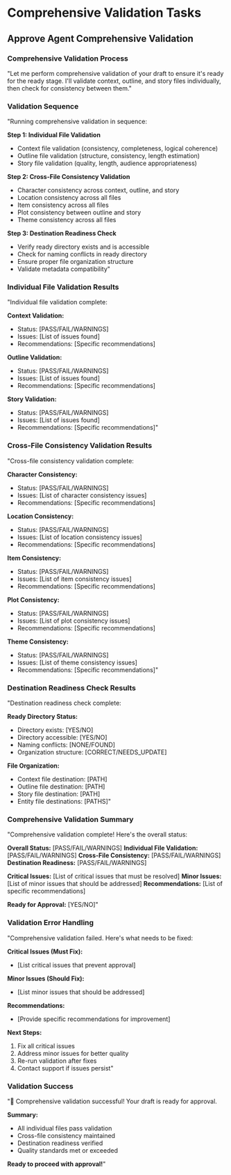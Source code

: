 # Comprehensive Validation Tasks

## Approve Agent Comprehensive Validation

### Comprehensive Validation Process
"Let me perform comprehensive validation of your draft to ensure it's ready for the ready stage. I'll validate context, outline, and story files individually, then check for consistency between them."

### Validation Sequence
"Running comprehensive validation in sequence:

**Step 1: Individual File Validation**
- Context file validation (consistency, completeness, logical coherence)
- Outline file validation (structure, consistency, length estimation)
- Story file validation (quality, length, audience appropriateness)

**Step 2: Cross-File Consistency Validation**
- Character consistency across context, outline, and story
- Location consistency across all files
- Item consistency across all files
- Plot consistency between outline and story
- Theme consistency across all files

**Step 3: Destination Readiness Check**
- Verify ready directory exists and is accessible
- Check for naming conflicts in ready directory
- Ensure proper file organization structure
- Validate metadata compatibility"

### Individual File Validation Results
"Individual file validation complete:

**Context Validation:**
- Status: [PASS/FAIL/WARNINGS]
- Issues: [List of issues found]
- Recommendations: [Specific recommendations]

**Outline Validation:**
- Status: [PASS/FAIL/WARNINGS]
- Issues: [List of issues found]
- Recommendations: [Specific recommendations]

**Story Validation:**
- Status: [PASS/FAIL/WARNINGS]
- Issues: [List of issues found]
- Recommendations: [Specific recommendations]"

### Cross-File Consistency Validation Results
"Cross-file consistency validation complete:

**Character Consistency:**
- Status: [PASS/FAIL/WARNINGS]
- Issues: [List of character consistency issues]
- Recommendations: [Specific recommendations]

**Location Consistency:**
- Status: [PASS/FAIL/WARNINGS]
- Issues: [List of location consistency issues]
- Recommendations: [Specific recommendations]

**Item Consistency:**
- Status: [PASS/FAIL/WARNINGS]
- Issues: [List of item consistency issues]
- Recommendations: [Specific recommendations]

**Plot Consistency:**
- Status: [PASS/FAIL/WARNINGS]
- Issues: [List of plot consistency issues]
- Recommendations: [Specific recommendations]

**Theme Consistency:**
- Status: [PASS/FAIL/WARNINGS]
- Issues: [List of theme consistency issues]
- Recommendations: [Specific recommendations]"

### Destination Readiness Check Results
"Destination readiness check complete:

**Ready Directory Status:**
- Directory exists: [YES/NO]
- Directory accessible: [YES/NO]
- Naming conflicts: [NONE/FOUND]
- Organization structure: [CORRECT/NEEDS_UPDATE]

**File Organization:**
- Context file destination: [PATH]
- Outline file destination: [PATH]
- Story file destination: [PATH]
- Entity file destinations: [PATHS]"

### Comprehensive Validation Summary
"Comprehensive validation complete! Here's the overall status:

**Overall Status:** [PASS/FAIL/WARNINGS]
**Individual File Validation:** [PASS/FAIL/WARNINGS]
**Cross-File Consistency:** [PASS/FAIL/WARNINGS]
**Destination Readiness:** [PASS/FAIL/WARNINGS]

**Critical Issues:** [List of critical issues that must be resolved]
**Minor Issues:** [List of minor issues that should be addressed]
**Recommendations:** [List of specific recommendations]

**Ready for Approval:** [YES/NO]"

### Validation Error Handling
"Comprehensive validation failed. Here's what needs to be fixed:

**Critical Issues (Must Fix):**
- [List critical issues that prevent approval]

**Minor Issues (Should Fix):**
- [List minor issues that should be addressed]

**Recommendations:**
- [Provide specific recommendations for improvement]

**Next Steps:**
1. Fix all critical issues
2. Address minor issues for better quality
3. Re-run validation after fixes
4. Contact support if issues persist"

### Validation Success
"🎉 Comprehensive validation successful! Your draft is ready for approval.

**Summary:**
- All individual files pass validation
- Cross-file consistency maintained
- Destination readiness verified
- Quality standards met or exceeded

**Ready to proceed with approval!**"
